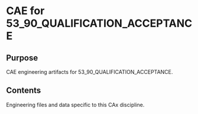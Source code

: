 # CAE for 53_90_QUALIFICATION_ACCEPTANCE

## Purpose
CAE engineering artifacts for 53_90_QUALIFICATION_ACCEPTANCE.

## Contents
Engineering files and data specific to this CAx discipline.
